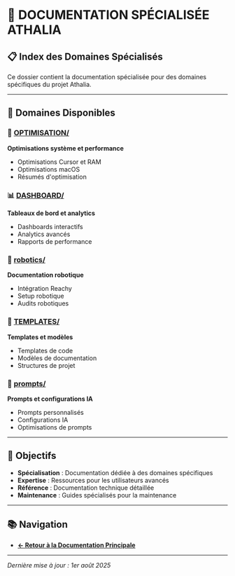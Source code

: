# 🎯 DOCUMENTATION SPÉCIALISÉE ATHALIA

## 📋 **Index des Domaines Spécialisés**

Ce dossier contient la documentation spécialisée pour des domaines spécifiques du projet Athalia.

---

## 📁 **Domaines Disponibles**

### **🚀 [OPTIMISATION/](OPTIMISATION/)**
**Optimisations système et performance**
- Optimisations Cursor et RAM
- Optimisations macOS
- Résumés d'optimisation

### **📊 [DASHBOARD/](DASHBOARD/)**
**Tableaux de bord et analytics**
- Dashboards interactifs
- Analytics avancés
- Rapports de performance

### **🤖 [robotics/](robotics/)**
**Documentation robotique**
- Intégration Reachy
- Setup robotique
- Audits robotiques

### **📝 [TEMPLATES/](TEMPLATES/)**
**Templates et modèles**
- Templates de code
- Modèles de documentation
- Structures de projet

### **💬 [prompts/](prompts/)**
**Prompts et configurations IA**
- Prompts personnalisés
- Configurations IA
- Optimisations de prompts

---

## 🎯 **Objectifs**

- **Spécialisation** : Documentation dédiée à des domaines spécifiques
- **Expertise** : Ressources pour les utilisateurs avancés
- **Référence** : Documentation technique détaillée
- **Maintenance** : Guides spécialisés pour la maintenance

---

## 📚 **Navigation**

- **[← Retour à la Documentation Principale](../README.md)**

---

*Dernière mise à jour : 1er août 2025* 